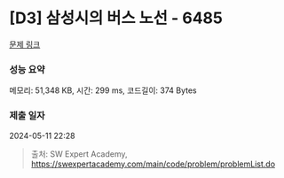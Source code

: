 # [D3] 삼성시의 버스 노선 - 6485 

[문제 링크](https://swexpertacademy.com/main/code/problem/problemDetail.do?contestProbId=AWczm7QaACgDFAWn) 

### 성능 요약

메모리: 51,348 KB, 시간: 299 ms, 코드길이: 374 Bytes

### 제출 일자

2024-05-11 22:28



> 출처: SW Expert Academy, https://swexpertacademy.com/main/code/problem/problemList.do